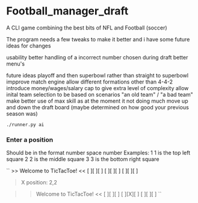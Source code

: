 # Football_manager_draft
A CLI game combining the best bits of NFL and Football (soccer)

The program needs a few tweaks to make it better and i have some future ideas for changes

usability
better handling of a incorrect number chosen during draft
better menu's

future ideas
playoff and then superbowl rather than straight to superbowl
impprove match engine
allow different formations other than 4-4-2
introduce money/wages/salary cap to give extra level of complexity
allow inital team selection to be based on scenarios "an old team" / "a bad team"
make better use of max skill as at the moment it not doing much
move up and down the draft board (maybe determined on how good your previous season was)

``./runner.py ai``

### Enter a position
Should be in the format number space number
Examples:
1 1 is the top left square
2 2 is the middle square
3 3 is the bottom right square

`` >> Welcome to TicTacToe! <<
[ ][ ][ ]
[ ][ ][ ]
[ ][ ][ ]

> X position: 2,2

 >> Welcome to TicTacToe! <<
[ ][ ][ ]
[ ][X][ ]
[ ][ ][ ]
``

